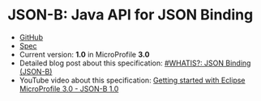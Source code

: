 # JSON-B: Java API for JSON Binding

* [GitHub](https://github.com/eclipse-ee4j/jsonb-api)
* [Spec](https://javaee.github.io/jsonb-spec/index.html)
* Current version: **1.0** in MicroProfile **3.0**
* Detailed blog post about this specification: [#WHATIS?: JSON Binding (JSON-B)](https://rieckpil.de/whatis-json-binding-json-b/)
* YouTube video about this specification: [Getting started with Eclipse MicroProfile 3.0 - JSON-B 1.0]()
